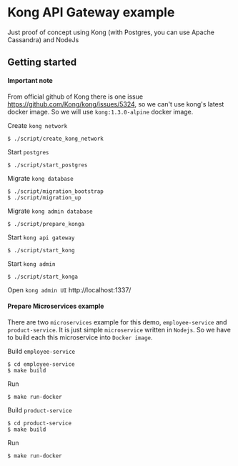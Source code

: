 # Kong API Gateway example

Just proof of concept using Kong (with Postgres, you can use Apache Cassandra) and NodeJs

## Getting started

#### Important note
From official github of Kong there is one issue https://github.com/Kong/kong/issues/5324, so we can't use kong's latest docker image. So we will use `kong:1.3.0-alpine` docker image.

Create `kong network`
```shell
$ ./script/create_kong_network
```

Start `postgres`
```shell
$ ./script/start_postgres
```

Migrate `kong database`
```shell
$ ./script/migration_bootstrap
$ ./script/migration_up
```

Migrate `kong admin database`
```shell
$ ./script/prepare_konga
```

Start `kong api gateway`
```shell
$ ./script/start_kong
```

Start `kong admin`
```shell
$ ./script/start_konga
```

Open `kong admin UI` http://localhost:1337/

#### Prepare Microservices example
There are two `microservices` example for this demo, `employee-service` and `product-service`. It is just simple `microservice` written in `Nodejs`. So we have to build each this microservice into `Docker image`.

Build `employee-service`

```shell
$ cd employee-service
$ make build
```

Run
```shell
$ make run-docker
```

Build `product-service`

```shell
$ cd product-service
$ make build
```

Run
```shell
$ make run-docker
```